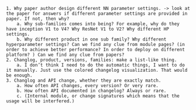 	1. Why paper author design different NN parameter settings. -> look at the paper for answers if different parameter settings are provided in paper. If not, then why? 
		a. Why sub-families comes into being? For example, why do they have inception V1 to V4? Why ResNet V1 to V2? Why different HP settings. 
		b. Why different product in one sub family? Why different hyperparameter settings? Can we find any clue from module pages? (in order to achieve better performance? In order to deploy on different platform? ) Can we find any clue from papers?   
	2. Changlog, product, versions, families: make a list-like thing. 
		a. I don’t think I need to do the automatic things, I want to do it manually. Just use the colored changelog visualization. That would be enough. 
	3. Changlog and API change, whether they are exactly match. 
		a. How often API changes, every version? Or very rare. 
		b. How often API documented in changelog? Always or rare. 
		c. (Internal module, or change signatures which means that the usage will be interfered.) 
